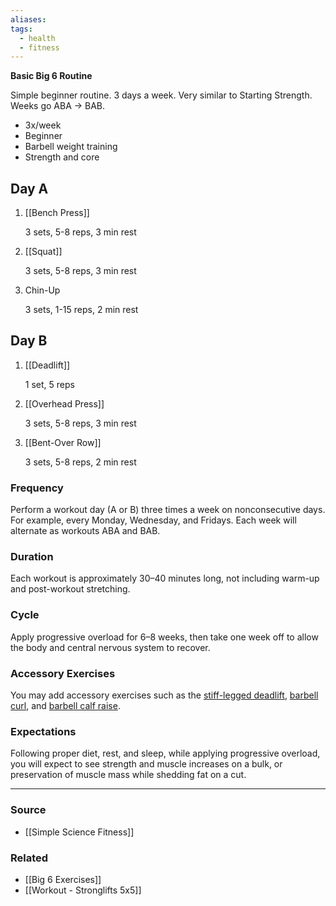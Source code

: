 ```yaml
---
aliases: 
tags:
  - health
  - fitness
---
```

**Basic Big 6 Routine**

Simple beginner routine. 3 days a week. Very similar to Starting Strength. Weeks go ABA → BAB.

- 3x/week
- Beginner
- Barbell weight training
- Strength and core

## Day A

1. [[Bench Press]] 
    
    3 sets, 5-8 reps, 3 min rest
    
2. [[Squat]] 
    
    3 sets, 5-8 reps, 3 min rest
    
3. Chin-Up
    
    3 sets, 1-15 reps, 2 min rest
    

## Day B

1. [[Deadlift]] 
    
    1 set, 5 reps
    
2. [[Overhead Press]] 
    
    3 sets, 5-8 reps, 3 min rest
    
3. [[Bent-Over Row]] 
    
    3 sets, 5-8 reps, 2 min rest
    

### Frequency

Perform a workout day (A or B) three times a week on nonconsecutive days. For example, every Monday, Wednesday, and Fridays. Each week will alternate as workouts ABA and BAB.

### Duration

Each workout is approximately 30–40 minutes long, not including warm-up and post-workout stretching.

### Cycle

Apply progressive overload for 6–8 weeks, then take one week off to allow the body and central nervous system to recover.

### Accessory Exercises

You may add accessory exercises such as the [stiff-legged deadlift](http://www.exrx.net/WeightExercises/ErectorSpinae/BBStiffLegDeadlift.html), [barbell curl](http://www.exrx.net/WeightExercises/Biceps/BBCurl.html), and [barbell calf raise](http://www.exrx.net/WeightExercises/Gastrocnemius/BBStandingCalfRaise.html).

### Expectations

Following proper diet, rest, and sleep, while applying progressive overload, you will expect to see strength and muscle increases on a bulk, or preservation of muscle mass while shedding fat on a cut.

---

### Source
- [[Simple Science Fitness]]

### Related
- [[Big 6 Exercises]]
- [[Workout - Stronglifts 5x5]]